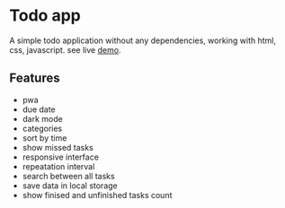 # Todo app

A simple todo application without any dependencies, working with html, css, javascript.
see live [demo](https://itsramin.github.io/To-do-app/).

## Features

- pwa
- due date
- dark mode
- categories
- sort by time
- show missed tasks
- responsive interface
- repeatation interval
- search between all tasks
- save data in local storage
- show finised and unfinished tasks count
